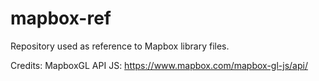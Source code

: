 # mapbox-ref
Repository used as reference to Mapbox library files.

Credits:
MapboxGL API JS: https://www.mapbox.com/mapbox-gl-js/api/
